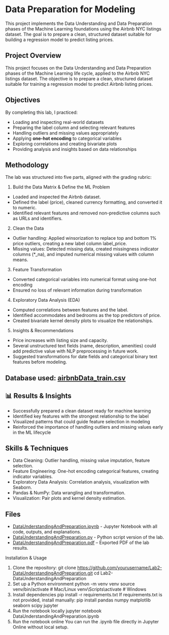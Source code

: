 # Data Preparation for Modeling
This project implements the Data Understanding and Data Preparation phases of the Machine Learning foundations using the Airbnb NYC listings dataset. The goal is to prepare a clean, structured dataset suitable for building a regression model to predict listing prices.

## Project Overview
This project focuses on the Data Understanding and Data Preparation phases of the Machine Learning life cycle, applied to the Airbnb NYC listings dataset. The objective is to prepare a clean, structured dataset suitable for training a regression model to predict Airbnb listing prices.

## Objectives
By completing this lab, I practiced:
- Loading and inspecting real-world datasets
- Preparing the label column and selecting relevant features
- Handling outliers and missing values appropriately
- Applying **one-hot encoding** to categorical variables
- Exploring correlations and creating bivariate plots
- Providing analysis and insights based on data relationships

## Methodology
The lab was structured into five parts, aligned with the grading rubric:

1. Build the Data Matrix & Define the ML Problem
  - Loaded and inspected the Airbnb dataset.
  - Defined the label (price), cleaned currency formatting, and converted it to numeric.
  - Identified relevant features and removed non-predictive columns such as URLs and identifiers.

2. Clean the Data
  - Outlier handling: Applied winsorization to replace top and bottom 1% price outliers, creating a new label column label_price.
  - Missing values: Detected missing data, created missingness indicator columns (*_na), and imputed numerical missing values with column means.

3. Feature Transformation
  - Converted categorical variables into numerical format using one-hot encoding
  - Ensured no loss of relevant information during transformation

4. Exploratory Data Analysis (EDA)
  - Computed correlations between features and the label.
  - Identified accommodates and bedrooms as the top predictors of price.
  - Created bivariate kernel density plots to visualize the relationships.

5. Insights & Recommendations
  - Price increases with listing size and capacity.
  - Several unstructured text fields (name, description, amenities) could add predictive value with NLP preprocessing in future work.
  - Suggested transformations for date fields and categorical binary text features before modeling.

## Database used: [airbnbData_train.csv](https://github.com/CamilaLightfoot/ML-LifeCycle-Data-Preparation-for-Modeling/blob/main/Database/airbnbData_train.csv)

## 📊 Results & Insights
  - Successfully prepared a clean dataset ready for machine learning
  - Identified key features with the strongest relationship to the label
  - Visualized patterns that could guide feature selection in modeling
  - Reinforced the importance of handling outliers and missing values early in the ML lifecycle

## Skills & Techniques
  - Data Cleaning: Outlier handling, missing value imputation, feature selection.
  - Feature Engineering: One-hot encoding categorical features, creating indicator variables.
  - Exploratory Data Analysis: Correlation analysis, visualization with Seaborn.
  - Pandas & NumPy: Data wrangling and transformation.
  - Visualization: Pair plots and kernel density estimation.

## Files
  - [DataUnderstandingAndPreparation.ipynb](https://github.com/CamilaLightfoot/ML-Life-Cycle-Data-Understanding-and-Data-Preparation/blob/main/DataUnderstandingAndPreparation.ipynb) - Jupyter Notebook with all code, outputs, and explanations.
  - [DataUnderstandingAndPreparation.py](https://github.com/CamilaLightfoot/ML-Life-Cycle-Data-Understanding-and-Data-Preparation/blob/main/DataUnderstandingAndPreparation.py) - Python script version of the lab.
  - [DataUnderstandingAndPreparation.pdf](https://github.com/CamilaLightfoot/ML-Life-Cycle-Data-Understanding-and-Data-Preparation/blob/main/DataUnderstandingAndPreparation.pdf) – Exported PDF of the lab results.

Installation & Usage
1. Clone the repository:
git clone https://github.com/yourusername/Lab2-DataUnderstandingAndPreparation.git
cd Lab2-DataUnderstandingAndPreparation
2. Set up a Python environment
python -m venv venv
source venv/bin/activate     # Mac/Linux
venv\Scripts\activate        # Windows
3. Install dependencies
pip install -r requirements.txt
If requirements.txt is not provided, install manually:
pip install pandas numpy matplotlib seaborn scipy jupyter
4. Run the notebook locally
jupyter notebook DataUnderstandingAndPreparation.ipynb
5. Run the notebook online
You can run the .ipynb file directly in Jupyter Online without local setup.
